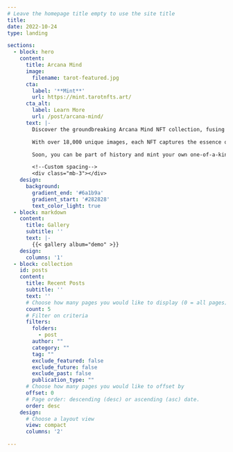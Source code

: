```yaml
---
# Leave the homepage title empty to use the site title
title:
date: 2022-10-24
type: landing

sections:
  - block: hero
    content:
      title: Arcana Mind
      image:
        filename: tarot-featured.jpg
      cta:
        label: '**Mint**'
        url: https://mint.tarotnfts.art/
      cta_alt:
        label: Learn More
        url: /post/arcana-mind/
      text: |-
        Discover the groundbreaking Arcana Mind NFT collection, fusing Tarot with the power of AI.

        With over 18,000 unique images, each NFT captures the essence of the Tarot like never before.

        Soon, you can be part of history and mint your own one-of-a-kind Arcana Mind NFT.

        <!--Custom spacing-->
        <div class="mb-3"></div>
    design:
      background:
        gradient_end: '#6a1b9a'
        gradient_start: '#282828'
        text_color_light: true
  - block: markdown
    content:
      title: Gallery
      subtitle: ''
      text: |-
        {{< gallery album="demo" >}}
    design:
      columns: '1'
  - block: collection
    id: posts
    content:
      title: Recent Posts
      subtitle: ''
      text: ''
      # Choose how many pages you would like to display (0 = all pages)
      count: 5
      # Filter on criteria
      filters:
        folders:
          - post
        author: ""
        category: ""
        tag: ""
        exclude_featured: false
        exclude_future: false
        exclude_past: false
        publication_type: ""
      # Choose how many pages you would like to offset by
      offset: 0
      # Page order: descending (desc) or ascending (asc) date.
      order: desc
    design:
      # Choose a layout view
      view: compact
      columns: '2'

---
```

